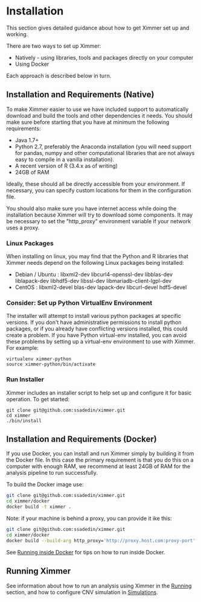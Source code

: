 # Installation

This section gives detailed guidance about how to get Ximmer set up and working.

There are two ways to set up Ximmer:

 * Natively - using libraries, tools and packages directly on your computer
 * Using Docker

Each approach is described below in turn.

## Installation and Requirements (Native)

To make Ximmer easier to use we have included support to automatically download
and build the tools and other dependencies it needs. You should make sure
before starting that you have at minimum the following requirements:

 * Java 1.7+ 
 * Python 2.7, preferably the Anaconda installation (you will need
   support for pandas, numpy and other computational libraries that
   are not always easy to compile in a vanilla installation).
 * A recent version of R (3.4.x as of writing)
 * 24GB of RAM
   
Ideally, these should all be directly accessible from your environment. 
If necessary, you can specify custom locations for them in the configuration 
file.

You should also make sure you have internet access while doing the installation
because Ximmer will try to download some components. It may be necessary to set 
the "http_proxy" environment variable if your network uses a proxy.


### Linux Packages

When installing on linux, you may find that the Python and R libraries that
Ximmer needs depend on the following Linux packages being installed:

 * Debian / Ubuntu : libxml2-dev libcurl4-openssl-dev libblas-dev liblapack-dev libhdf5-dev libssl-dev libmariadb-client-lgpl-dev
 * CentOS : libxml2-devel blas-dev lapack-dev libcurl-devel hdf5-devel

### Consider: Set up Python VirtualEnv Environment

The installer will attempt to install various python packages at specific
versions.  If you don't have administrative permissions to install python
packages, or if you already have conflicting versions installed, this could
create a problem.  If you have Python virtual-env installed, you can avoid
these problems by setting up a virtual-env environment to use with Ximmer. For
example:

```
virtualenv ximmer-python
source ximmer-python/bin/activate
```

### Run Installer

Ximmer includes an installer script to help set up and configure
it for basic operation. To get started:

```
git clone git@github.com:ssadedin/ximmer.git
cd ximmer
./bin/install
```


## Installation and Requirements (Docker)

If you use Docker, you can install and run Ximmer simply by building it
from the Docker file. In this case the primary requirement is that you do 
this on a computer with enough RAM, we recommend at least 24GB of RAM for 
the analysis pipeline to run successfully.

To build the Docker image use:

```bash
git clone git@github.com:ssadedin/ximmer.git
cd ximmer/docker
docker build -t ximmer . 
```

Note: if your machine is behind a proxy, you can provide it ike this:

```bash
git clone git@github.com:ssadedin/ximmer.git
cd ximmer/docker
docker build --build-arg http_proxy='http://proxy.host.com:proxy-port' -t ximmer . 
```

See [Running inside Docker](docker.md) for tips on how to run inside Docker.

## Running Ximmer

See information about how to run an analysis using Ximmer in the [Running](running.md) 
section, and how to configure CNV simulation in [Simulations](simulations.md).
